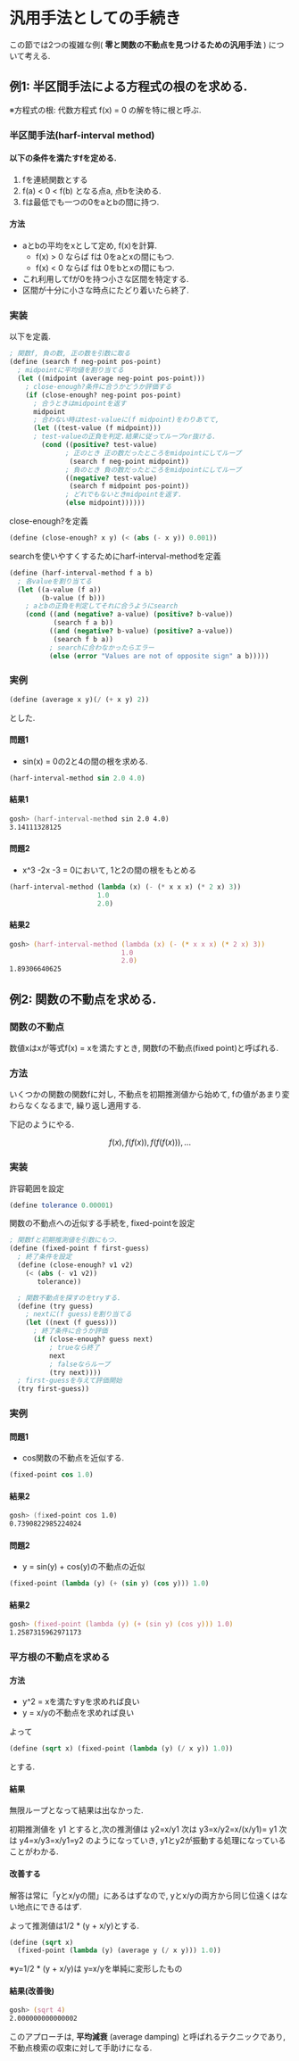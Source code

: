 # 汎用手法としての手続き

この節では2つの複雑な例( **零と関数の不動点を見つけるための汎用手法** )
について考える.

## 例1: 半区間手法による方程式の根のを求める.

※方程式の根: 代数方程式 f(x) = 0 の解を特に根と呼ぶ.

### 半区間手法(harf-interval method)

#### 以下の条件を満たすfを定める.

1. fを連続関数とする
2. f(a) < 0 < f(b) となる点a, 点bを決める.
3. fは最低でも一つの0をaとbの間に持つ.

#### 方法

- aとbの平均をxとして定め, f(x)を計算.
  - f(x) > 0 ならば fは 0をaとxの間にもつ.
  - f(x) < 0 ならば fは 0をbとxの間にもつ.
- これ利用してfが0を持つ小さな区間を特定する.
- 区間が十分に小さな時点にたどり着いたら終了.

### 実装
以下を定義.
```scheme
; 関数f, 負の数, 正の数を引数に取る
(define (search f neg-point pos-point)
  ; midpointに平均値を割り当てる
  (let ((midpoint (average neg-point pos-point)))
    ; close-enough?条件に合うかどうか評価する
    (if (close-enough? neg-point pos-point)
      ; 合うときはmidpointを返す
      midpoint
      ; 合わない時はtest-valueに(f midpoint)をわりあてて,
      (let ((test-value (f midpoint)))
      ; test-valueの正負を判定.結果に従ってループor抜ける.
        (cond ((positive? test-value)
              ; 正のとき 正の数だったところをmidpointにしてループ
               (search f neg-point midpoint))
              ; 負のとき 負の数だったところをmidpointにしてループ
              ((negative? test-value)
               (search f midpoint pos-point))
              ; どれでもないときmidpointを返す.
              (else midpoint))))))
```

close-enough?を定義
```scheme
(define (close-enough? x y) (< (abs (- x y)) 0.001))
```

searchを使いやすくするためにharf-interval-methodを定義
```scheme
(define (harf-interval-method f a b)
  ; 各valueを割り当てる
  (let ((a-value (f a))
        (b-value (f b)))
    ; aとbの正負を判定してそれに合うようにsearch
    (cond ((and (negative? a-value) (positive? b-value))
           (search f a b))
          ((and (negative? b-value) (positive? a-value))
           (search f b a))
          ; searchに合わなかったらエラー
          (else (error "Values are not of opposite sign" a b)))))
```

### 実例

```scheme
(define (average x y)(/ (+ x y) 2))
```
とした.

#### 問題1
- sin(x) = 0の2と4の間の根を求める.

```scheme
(harf-interval-method sin 2.0 4.0)
```

#### 結果1
```zsh
gosh> (harf-interval-method sin 2.0 4.0)
3.14111328125
```

#### 問題2
- x^3 -2x -3 = 0において, 1と2の間の根をもとめる

```scheme
(harf-interval-method (lambda (x) (- (* x x x) (* 2 x) 3))
                      1.0
                      2.0)
```

#### 結果2
```zsh
gosh> (harf-interval-method (lambda (x) (- (* x x x) (* 2 x) 3))
                            1.0
                            2.0)
1.89306640625
```

## 例2: 関数の不動点を求める.

### 関数の不動点
数値xはxが等式f(x) = xを満たすとき,
関数fの不動点(fixed point)と呼ばれる.

### 方法
いくつかの関数の関数fに対し,
不動点を初期推測値から始めて,
fの値があまり変わらなくなるまで,
繰り返し適用する.

下記のようにやる.
```math
f(x), f(f(x)), f(f(f(x))), ...
```

### 実装

許容範囲を設定
```scheme
(define tolerance 0.00001)
```

関数の不動点への近似する手続を, fixed-pointを設定

```scheme
; 関数fと初期推測値を引数にもつ.
(define (fixed-point f first-guess)
  ; 終了条件を設定
  (define (close-enough? v1 v2)
    (< (abs (- v1 v2))
       tolerance))

  ; 関数不動点を探すのをtryする.
  (define (try guess)
    ; nextに(f guess)を割り当てる
    (let ((next (f guess)))
      ; 終了条件に合うか評価
      (if (close-enough? guess next)
          ; trueなら終了
          next
          ; falseならループ
          (try next))))
  ; first-guessを与えて評価開始
  (try first-guess))
```

### 実例

#### 問題1
- cos関数の不動点を近似する.

```scheme
(fixed-point cos 1.0)
```

#### 結果2
```zsh
gosh> (fixed-point cos 1.0)
0.7390822985224024
```

#### 問題2
- y = sin(y) + cos(y)の不動点の近似

```scheme
(fixed-point (lambda (y) (+ (sin y) (cos y))) 1.0)
```

#### 結果2
```zsh
gosh> (fixed-point (lambda (y) (+ (sin y) (cos y))) 1.0)
1.2587315962971173
```

### 平方根の不動点を求める
#### 方法
- y^2 = xを満たすyを求めれば良い
- y = x/yの不動点を求めれば良い

よって
```scheme
(define (sqrt x) (fixed-point (lambda (y) (/ x y)) 1.0))
```
とする.
#### 結果
無限ループとなって結果は出なかった.

初期推測値を
    y1
とすると,次の推測値は
    y2=x/y1
次は
    y3=x/y2=x/(x/y1)= y1
次は
    y4=x/y3=x/y1=y2
のようになっていき,
y1とy2が振動する処理になっていることがわかる.

#### 改善する
解答は常に「yとx/yの間」にあるはずなので,
yとx/yの両方から同じ位遠くはない地点にできるはず.

よって推測値は1/2 * (y + x/y)とする.

```scheme
(define (sqrt x)
  (fixed-point (lambda (y) (average y (/ x y))) 1.0))
```

※y=1/2 * (y + x/y)は y=x/yを単純に変形したもの

#### 結果(改善後)
```zsh
gosh> (sqrt 4)
2.000000000000002
```

このアプローチは, **平均減衰** (average damping)
と呼ばれるテクニックであり,
不動点検索の収束に対して手助けになる.
